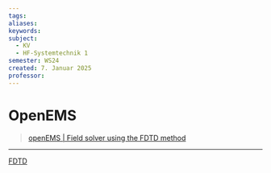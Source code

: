 ```yaml
---
tags: 
aliases: 
keywords: 
subject:
  - KV
  - HF-Systemtechnik 1
semester: WS24
created: 7. Januar 2025
professor:
---
```

 

# OpenEMS

> [openEMS | Field solver using the FDTD method](https://www.openems.de/)

---

[FDTD](../DS-Algo/FDTD.md)
